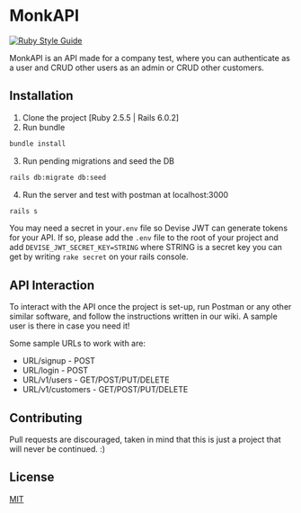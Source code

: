 # MonkAPI
[![Ruby Style Guide](https://img.shields.io/badge/code_style-rubocop-brightgreen.svg)](https://github.com/rubocop-hq/rubocop)

MonkAPI is an API made for a company test, where you can authenticate as a user and CRUD other users as an admin or CRUD other customers.

## Installation

1. Clone the project [Ruby 2.5.5 | Rails 6.0.2]
2. Run bundle
```bash
bundle install
```
3. Run pending migrations and seed the DB
```bash
rails db:migrate db:seed
```
4. Run the server and test with postman at localhost:3000
```bash
rails s
```
You may need a secret in your`.env` file so Devise JWT can generate tokens for your API. If so, please add the `.env` file to the root of your project and add `DEVISE_JWT_SECRET_KEY=STRING` where STRING is a secret key you can get by writing `rake secret` on your rails console.

## API Interaction
To interact with the API once the project is set-up, run Postman or any other similar software, and follow the instructions written in our wiki. A sample user is there in case you need it!

Some sample URLs to work with are:

- URL/signup - POST
- URL/login - POST
- URL/v1/users - GET/POST/PUT/DELETE
- URL/v1/customers - GET/POST/PUT/DELETE

## Contributing
Pull requests are discouraged, taken in mind that this is just a project that will never be continued. :)

## License
[MIT](https://choosealicense.com/licenses/mit/)